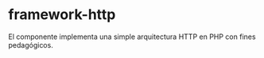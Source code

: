 # framework-http
El componente implementa una simple arquitectura HTTP en PHP con fines pedagógicos.
